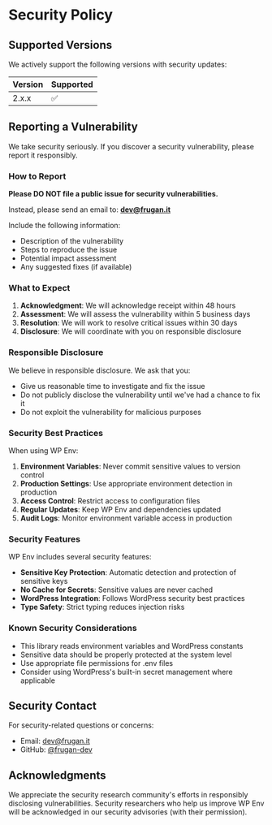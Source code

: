 # Security Policy

## Supported Versions

We actively support the following versions with security updates:

| Version | Supported          |
| ------- | ------------------ |
| 2.x.x   | :white_check_mark: |

## Reporting a Vulnerability

We take security seriously. If you discover a security vulnerability, please report it responsibly.

### How to Report

**Please DO NOT file a public issue for security vulnerabilities.**

Instead, please send an email to: **dev@frugan.it**

Include the following information:
- Description of the vulnerability
- Steps to reproduce the issue
- Potential impact assessment
- Any suggested fixes (if available)

### What to Expect

1. **Acknowledgment**: We will acknowledge receipt within 48 hours
2. **Assessment**: We will assess the vulnerability within 5 business days
3. **Resolution**: We will work to resolve critical issues within 30 days
4. **Disclosure**: We will coordinate with you on responsible disclosure

### Responsible Disclosure

We believe in responsible disclosure. We ask that you:
- Give us reasonable time to investigate and fix the issue
- Do not publicly disclose the vulnerability until we've had a chance to fix it
- Do not exploit the vulnerability for malicious purposes

### Security Best Practices

When using WP Env:

1. **Environment Variables**: Never commit sensitive values to version control
2. **Production Settings**: Use appropriate environment detection in production
3. **Access Control**: Restrict access to configuration files
4. **Regular Updates**: Keep WP Env and dependencies updated
5. **Audit Logs**: Monitor environment variable access in production

### Security Features

WP Env includes several security features:

- **Sensitive Key Protection**: Automatic detection and protection of sensitive keys
- **No Cache for Secrets**: Sensitive values are never cached
- **WordPress Integration**: Follows WordPress security best practices
- **Type Safety**: Strict typing reduces injection risks

### Known Security Considerations

- This library reads environment variables and WordPress constants
- Sensitive data should be properly protected at the system level
- Use appropriate file permissions for .env files
- Consider using WordPress's built-in secret management where applicable

## Security Contact

For security-related questions or concerns:
- Email: dev@frugan.it
- GitHub: [@frugan-dev](https://github.com/frugan-dev)

## Acknowledgments

We appreciate the security research community's efforts in responsibly disclosing vulnerabilities. Security researchers who help us improve WP Env will be acknowledged in our security advisories (with their permission).